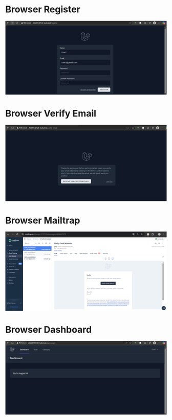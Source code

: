 # Browser Register 
![alt text](<Cuplikan layar 2025-05-27 092249-1.png>)
# Browser Verify Email
![alt text](<Cuplikan layar 2025-05-27 092104.png>)
# Browser Mailtrap 
![alt text](<Cuplikan layar 2025-05-27 092320.png>)
# Browser Dashboard
![alt text](<Cuplikan layar 2025-05-27 092414.png>)